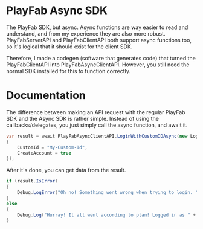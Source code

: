 # PlayFab Async SDK
The PlayFab SDK, but async.
Async functions are way easier to read and understand, and from my experience they are also more robust.
PlayFabServerAPI and PlayFabClientAPI both support async functions too, so it's logical that it should exist for the client SDK.

Therefore, I made a codegen (software that generates code) that turned the PlayFabClientAPI into PlayFabAsyncClientAPI.
However, you still need the normal SDK installed for this to function correctly.

# Documentation
The difference between making an API request with the regular PlayFab SDK and the Async SDK is rather simple.
Instead of using the callbacks/delegates, you just simply call the async function, and await it.
```cs
var result = await PlayFabAsyncClientAPI.LoginWithCustomIDAsync(new LoginWithCustomIDRequest
{
    CustomId = "My-Custom-Id",
    CreateAccount = true
});
```

After it's done, you can get data from the result.
```cs
if (result.IsError)
{
    Debug.LogError("Oh no! Something went wrong when trying to login. "  + result.Error.ErrorMessage);
}
else
{
    Debug.Log("Hurray! It all went according to plan! Logged in as " + loginResult.Result.PlayFabId);
}
```

